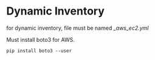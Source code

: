 # Dynamic Inventory
for dynamic inventory, file must be named *_aws_ec2.yml*  

Must install boto3 for AWS.
```
pip install boto3 --user
```

